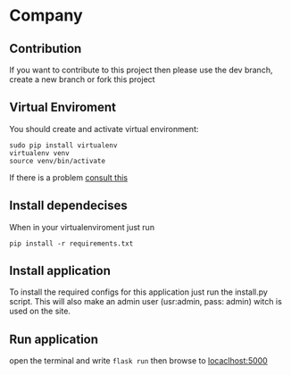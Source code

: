 # Company

## Contribution

If you want to contribute to this project then please use the dev branch, create a new branch or fork this project

## Virtual Enviroment
You should create and activate virtual environment:

```
sudo pip install virtualenv
virtualenv venv
source venv/bin/activate
```

If there is a problem [consult this](https://virtualenv.pypa.io/en/stable/installation/)

## Install dependecises

When in your virtualenviroment just run

```
pip install -r requirements.txt
```

## Install application
To install the required configs for this application just run the install.py script.
This will also make an admin user (usr:admin, pass: admin) witch is used on the site.

## Run application

open the terminal and write ```flask run``` then browse to [locaclhost:5000](http://localhost:5000)